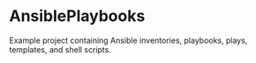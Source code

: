 AnsiblePlaybooks
================

Example project containing Ansible inventories, playbooks, plays, templates, and shell scripts.